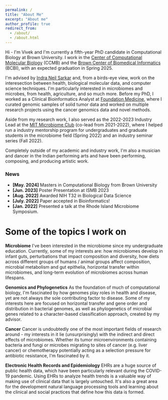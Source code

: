 ```yaml
---
permalink: /
title: "About Me"
excerpt: "About me"
author_profile: true
redirect_from: 
  - /about/
  - /about.html
---
```


Hi - I'm Vivek and I'm currently a fifth-year PhD candidate in Computational Biology at Brown University. I work in the [Center of Computational Molecular Biology](https://ccmb.brown.edu/) (CCMB) and the [Brown Center of Biomedical Informatics](https://bcbi.brown.edu/) (BCBI), with an expected graduation in Spring 2025.

I'm advised by [Indra Neil Sarkar](https://vivo.brown.edu/display/isarkar) and, from a birds-eye view, work on the interesection between health, biological molecular data, and computer science techniques. I'm particularly interested in microbiomes and microbes, from health, agriculture, and so much more. Before my PhD, I worked as a Clinical Bioinformatics Analyst at [Foundation Medicine](https://www.foundationmedicine.com/), where I curated genomic samples of solid tumor data and worked on multiple research projects using the cancer genomics data and novel methods. 

Aside from my research work, I also served as the 2022-2023 Industry Lead at the [MIT Microbiome Club](https://microbiome.mit.edu/for-students/microbiome-club/) (co-lead from 2021-2022), where I helped run a industry mentorship program for undergraduates and graduate students in the microbiome field (Spring 2022) and an industry seminar series (Fall 2022).

Completely outside of my academic and industry work, I'm also a musician and dancer in the Indian performing arts and have been performing, composing, and producing artistic work. 

### News
* **[May. 2024]** Masters in Computational Biology from Brown University
* **[Jun. 2023]** Poster Presentation at ISMB 2023
* **[Aug. 2022]** Awarded NIH T32 in Biological Data Science
* **[July. 2022]** Paper accepted in Bioinformatics! 
* **[Jan. 2022]** Presented a talk at the Rhode Island Microbiome Symposium.

Some of the topics I work on
======

**Microbiome**
I've been interested in the microbiome since my undergraduate education. Currently, some of my interests are: how microbiomes develop in infant guts, perturbations that impact composition and diversity, how diets across different groups of humans / animal groups affect composition, microbial metabolism and gut epithelia, horizontal transfer within microbiomes, and long-term evolution of microbiomes across human lifespans. 

**Genomics and Phylogenetics** 
As the foundation of much of computational biology, I'm fascinated by how genomes play roles in health and disease, yet are not always *the* sole contributing factor to disease. Some of my interests here are focused on horizontal transfer and gene order and distribution in bacterial genomes, as well as phylogenetics of microbial genes related to a character-based classification approach, created by my advisor. 

**Cancer** 
Cancer is undoubtedly one of the most important fields of research around - my interests in it lie (unsurprisingly) with the indirect and direct effects of microbiomes. Whether its tumor microenvironments containing bacteria and fungi or microbes migrating to sites of cancer (e.g. liver cancer) or chemotherapy potentially acting as a selection pressure for antibiotic resistance, I'm fascinated by it. 

**Electronic Health Records and Epidemiology**
EHRs are a huge source of public health data, which have been particularly relevant during the COVID-19 pandemic. Using EHRs to analyze health trends is a valuable way of making use of clinical data that is largely untouched. It's also a great area for the development natural language processing tools and learning about the clinical and social practices that define how this data is formed. 